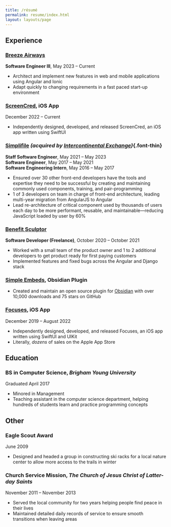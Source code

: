 ```yaml
---
title: /résumé
permalink: resume/index.html
layout: layouts/page
---
```


## Experience

### [Breeze Airways](https://flybreeze.com)
**Software Engineer III**, May 2023 – Current

- Architect and implement new features in web and mobile applications using Angular and Ionic
- Adapt quickly to changing requirements in a fast paced start-up environment

### **[ScreenCred](https://screencred.app)**, iOS App

December 2022 – Current

-   Independently designed, developed, and released ScreenCred, an iOS app written using SwiftUI

### [Simplifile](https://simplifile.com) _(acquired by [Intercontinental Exchange](https://www.ice.com))_{.font-thin}
**Staff Software Engineer**, May 2021 – May 2023<br>
**Software Engineer**, May 2017 – May 2021<br>
**Software Engineering Intern**, May 2016 – May 2017
-   Ensured over 30 other front-end developers have the tools and expertise they need to be successful by creating and maintaining commonly used components, training, and pair-programming
-   1 of 3 developers on team in charge of front-end architecture, leading multi-year migration from AngularJS to Angular
-   Lead re-architecture of critical component used by thousands of users each day to be more performant, reusable, and maintainable—reducing JavaScript loaded by user by 60%

### [Benefit Sculptor](https://www.benefitsculptor.com)
**Software Developer (Freelance)**, October 2020 – October 2021
-   Worked with a small team of the product owner and 1 to 2 additional developers to get product ready for first paying customers
-   Implemented features and fixed bugs across the Angular and Django stack

### **[Simple Embeds](https://github.com/samwarnick/obsidian-simple-embeds)**, Obsidian Plugin

-   Created and maintain an open source plugin for [Obsidian](https://obsidian.md) with over 10,000 downloads and 75 stars on GitHub

### **[Focuses](https://apps.apple.com/us/app/focuses/id1492385864?ls=1)**, iOS App

December 2019 – August 2022

-   Independently designed, developed, and released Focuses, an iOS app written using SwiftUI and UIKit
-   Literally, _dozens_ of sales on the Apple App Store

## Education

### **BS in Computer Science**, _Brigham Young University_

Graduated April 2017

-   Minored in Management
-   Teaching assistant in the computer science department, helping hundreds of students learn and practice programming concepts

## Other

### **Eagle Scout Award**

June 2009

-   Designed and headed a group in constructing ski racks for a local nature center to allow more access to the trails in winter

### **Church Service Mission**, _The Church of Jesus Christ of Latter-day Saints_

November 2011 – November 2013

-   Served the local community for two years helping people find peace in their lives
-   Maintained detailed daily records of service to ensure smooth transitions when leaving areas
